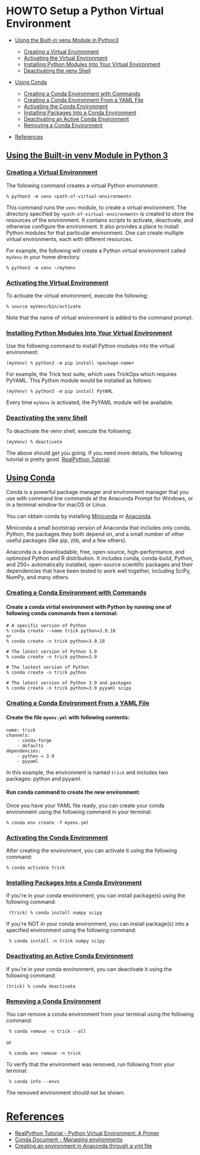 # HOWTO Setup a Python Virtual Environment


- [Using the Built-in venu Module in Python3](#using-the-built-in-venv-module-in-python-3)
  * [Creating a Virtual Environment](#creating-a-virtual-environment)
  * [Activating the Virtual Environment](#activating-the-virtual-environment)
  * [Installing Python Modules Into Your Virtual Environment](#installing-python-modules-into-your-virtual-environment)
  * [Deactivating the venv Shell](#deactivating-the-venv-shell)
- [Using Conda](#using-conda)
  * [Creating a Conda Environment with Commands](#creating-a-conda-environment-with-commands)
  * [Creating a Conda Environment From a YAML File](#creating-a-conda-environment-from-a-yaml-file)
  * [Activating the Conda Environment](#activating-the-conda-environment)
  * [Installing Packages Into a Conda Environment](#installing-packages-into-a-conda-environment)
  * [Deactivating an Active Conda Environment](#deactivating-an-active-conda-environment)
  * [Removing a Conda Environment](#removing-a-conda-environment)

- [References](#references)


<!-- toc -->

## [Using the Built-in venv Module in Python 3](#using-the-built-in-venv-module-in-python-3)

### [Creating a Virtual Environment](#creating-a-virtual-environment)

The following command creates a virtual Python environment:

```% python3 -m venv <path-of-virtual-environment>```

This command runs the ```venv``` module, to create a virtual environment. The 
directory specified by ```<path-of-virtual-environment>``` is created to store
the resources of the environment. It contains scripts to activate, deactivate,
and otherwise configure the environment. It also provides a place to install Python
modules for that particular environment. One can create multiple virtual environments,
each with different resources.
	
For example, the following will create a Python virtual environment called ```myVenv```
in your home directory.
	
```% python3 -m venv ~/myVenv```

### [Activating the Virtual Environment](#activating-the-virtual-environment)

To activate the virtual environment, execute the following:

```
% source myVenv/bin/activate
```

Note that the name of virtual environment is added to the command prompt.

### [Installing Python Modules Into Your Virtual Environment](#installing-python-modules-into-your-virtual-environment)

Use the following command to install Python modules into the virtual environment:

```
(myVenv) % python3 -m pip install <package-name>
```

For example, the Trick test suite, which uses TrickOps which requires PyYAML.
This Python module would be installed as follows:

```
(myVenv) % python3 -m pip install PyYAML
```

Every time ```myVenv``` is activated, the PyYAML module will be available.


### [Deactivating the venv Shell](#deactivating-the-venv-shell)
To deactivate the venv shell, execute the following:

```(myVenv) % deactivate```


The above should get you going. If you need more details, the following tutorial is pretty good.
[RealPython Tutorial](https://realpython.com/python-virtual-environments-a-primer/).



## [Using Conda](#using-conda)

Conda is a powerful package manager and environment manager that you use with command line commands at the Anaconda Prompt for Windows, or in a terminal window for macOS or Linux.

You can obtain conda by installing [Miniconda](https://docs.conda.io/projects/miniconda/en/latest/) or [Anaconda](https://docs.anaconda.com/free/anacondaorg/).

Miniconda a small bootstrap version of Anaconda that includes only conda, Python, the packages they both depend on, and a small number of other useful packages (like pip, zlib, and a few others).

Anaconda is a downloadable, free, open-source, high-performance, and optimized Python and R distribution. It includes conda, conda-build, Python, and 250+ automatically installed, open-source scientific packages and their dependencies that have been tested to work well together, including SciPy, NumPy, and many others.



### [Creating a Conda Environment with Commands](#creating-a-conda-environment-with-commands)

#### Create a conda virtial environment with Python by running one of following conda commands from a terminal:

```
# A specific version of Python
% conda create --name trick python=3.9.18
or
% conda create -n trick python=3.9.18

# The latest version of Python 3.9
% conda create -n trick python=3.9

# The lastest version of Python
% conda create -n trick python

# The latest version of Python 3.9 and packages
% conda create -n trick python=3.9 pyyaml scipy
```


### [Creating a Conda Environment From a YAML File](#creating-a-conda-environment-from-a-yaml-file)

#### Create the file ```myenv.yml``` with following contents: 

```
name: trick
channels:
    - conda-forge
    - defaults
dependencies:
    - python = 3.9
    - pyyaml
```
In this example, the environment is named ```trick``` and includes two packages: python and pyyaml.

#### Run conda command to create the new environment: 

Once you have your YAML file ready, you can create your conda environment using the following command in your terminal:

```% conda env create -f myenv.yml```


### [Activating the Conda Environment](#activating-the-conda-environment)

After creating the environment, you can activate it using the following command:

```% conda activate trick```


### [Installing Packages Into a Conda Environment](#installing-packages-into-a-conda-environment)

If you're in your conda environment, you can install package(s) using the following command:

``` (trick) % conda install numpy scipy```


If you're NOT in your conda environment, you can install package(s) into a specified environment using the following command:

``` % conda install -n trick numpy scipy```


### [Deactivating an Active Conda Environment](#deactivating-an-active-conda-environment)

If you're in your conda environment, you can deactivate it using the following command:

```(trick) % conda deactivate```


### [Removing a Conda Environment](#removing-a-conda-environment)

You can remove a conda environment from your terminal using the following command:

``` % conda remove -n trick --all```

or 

``` % conda env remove -n trick```

To verify that the environment was removed, run following from your terminal:

``` % conda info --envs```

The removed environment should not be shown.



# [References](#references)

* [RealPython Tutorial - Python Virtual Environment: A Primer](https://realpython.com/python-virtual-environments-a-primer/)
* [Conda Document - Managing environments](https://conda.io/projects/conda/en/latest/user-guide/tasks/manage-environments.html)
* [Creating an environment in Anaconda through a yml file](https://sachinjose31.medium.com/creating-an-environment-in-anaconda-through-a-yml-file-7e5deeb7676d)

